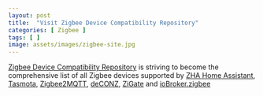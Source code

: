 ```yaml
---
layout: post
title:  "Visit Zigbee Device Compatibility Repository"
categories: [ Zigbee ]
tags: [ ]
image: assets/images/zigbee-site.jpg
---
```


<a target="_blank" href="https://zigbee.blakadder.com/">Zigbee Device Compatibility Repository</a> is striving to become the comprehensive list of all Zigbee devices supported by [ZHA Home Assistant](https://www.home-assistant.io/integrations/zha/), [Tasmota](//tasmota.com), [Zigbee2MQTT](www.zigbee2mqtt.io), [deCONZ](https://dresden-elektronik.github.io/deconz-rest-doc/), [ZiGate](https://zigate.fr/) and [ioBroker.zigbee](https://github.com/ioBroker/ioBroker.zigbee)